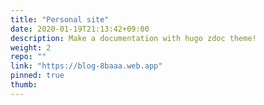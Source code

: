 ```yaml
---
title: "Personal site"
date: 2020-01-19T21:13:42+09:00
description: Make a documentation with hugo zdoc theme!
weight: 2
repo: ""
link: "https://blog-8baaa.web.app"
pinned: true
thumb:
---
```

